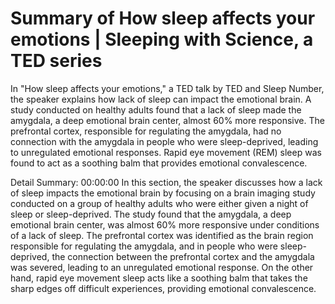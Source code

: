 # Summary of How sleep affects your emotions | Sleeping with Science, a TED series

In "How sleep affects your emotions," a TED talk by TED and Sleep Number, the speaker explains how lack of sleep can impact the emotional brain. A study conducted on healthy adults found that a lack of sleep made the amygdala, a deep emotional brain center, almost 60% more responsive. The prefrontal cortex, responsible for regulating the amygdala, had no connection with the amygdala in people who were sleep-deprived, leading to unregulated emotional responses. Rapid eye movement (REM) sleep was found to act as a soothing balm that provides emotional convalescence.

Detail Summary: 
00:00:00
In this section, the speaker discusses how a lack of sleep impacts the emotional brain by focusing on a brain imaging study conducted on a group of healthy adults who were either given a night of sleep or sleep-deprived. The study found that the amygdala, a deep emotional brain center, was almost 60% more responsive under conditions of a lack of sleep. The prefrontal cortex was identified as the brain region responsible for regulating the amygdala, and in people who were sleep-deprived, the connection between the prefrontal cortex and the amygdala was severed, leading to an unregulated emotional response. On the other hand, rapid eye movement sleep acts like a soothing balm that takes the sharp edges off difficult experiences, providing emotional convalescence.


